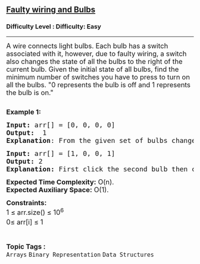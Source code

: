 <h2><a href="https://www.geeksforgeeks.org/problems/faulty-wiring-and-bulbs2939/1?page=1&difficulty=Easy&status=unsolved&sortBy=latest">Faulty wiring and Bulbs</a></h2><h3>Difficulty Level : Difficulty: Easy</h3><hr><div class="problems_problem_content__Xm_eO"><p><span style="font-size: 18px;">A wire connects light bulbs. Each bulb has a switch associated with it, however, due to faulty wiring, a switch also changes the state of all the bulbs to the right of the current bulb. Given the initial state of all bulbs, find the minimum number of switches you have to press to turn on all the bulbs. "0 represents the bulb is off and 1 represents the bulb is on."</span><br>&nbsp;</p>
<p><span style="font-size: 18px;"><strong>Example 1:</strong></span></p>
<pre><span style="font-size: 18px;"><strong>Input: </strong>arr[] = [0, 0, 0, 0]
<strong>Output:</strong>  1
<strong>Explanation</strong>: From the given set of bulbs change the state of the first bulb from off to on, which eventually turn the rest three bulbs on the right of it.<br></span></pre>
<pre><span style="font-size: 18px;"><strong>Input: </strong>arr[] = [1, 0, 0, 1]<br><strong>Output:</strong> 2<br><strong>Explanation: </strong>First click the second bulb then click the third bulb.</span></pre>
<p><span style="font-size: 18px;"><strong>Expected Time Complexity:</strong> O(n).<br><strong>Expected Auxiliary Space:</strong> O(1).</span></p>
<p><span style="font-size: 18px;"><strong>Constraints:</strong><br>1 ≤ arr.size() ≤ 10<sup>6<br></sup>0≤ arr[i] ≤ 1<sup><br></sup></span></p></div><br><p><span style=font-size:18px><strong>Topic Tags : </strong><br><code>Arrays</code>&nbsp;<code>Binary Representation</code>&nbsp;<code>Data Structures</code>&nbsp;